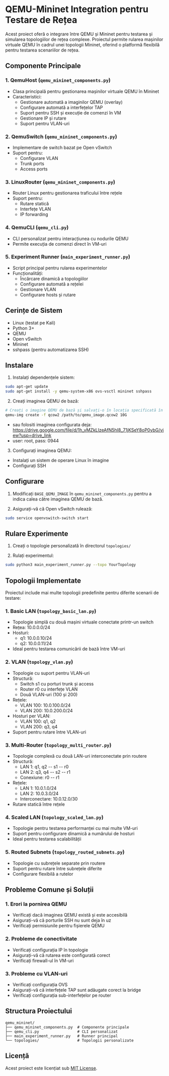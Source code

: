 # QEMU-Mininet Integration pentru Testare de Rețea

Acest proiect oferă o integrare între QEMU și Mininet pentru testarea și simularea topologiilor de rețea complexe. Proiectul permite rularea mașinilor virtuale QEMU în cadrul unei topologii Mininet, oferind o platformă flexibilă pentru testarea scenariilor de rețea.

## Componente Principale

### 1. QemuHost (`qemu_mininet_components.py`)
- Clasa principală pentru gestionarea mașinilor virtuale QEMU în Mininet
- Caracteristici:
  - Gestionare automată a imaginilor QEMU (overlay)
  - Configurare automată a interfețelor TAP
  - Suport pentru SSH și execuție de comenzi în VM
  - Gestionare IP și rutare
  - Suport pentru VLAN-uri

### 2. QemuSwitch (`qemu_mininet_components.py`)
- Implementare de switch bazat pe Open vSwitch
- Suport pentru:
  - Configurare VLAN
  - Trunk ports
  - Access ports

### 3. LinuxRouter (`qemu_mininet_components.py`)
- Router Linux pentru gestionarea traficului între rețele
- Suport pentru:
  - Rutare statică
  - Interfețe VLAN
  - IP forwarding

### 4. QemuCLI (`qemu_cli.py`)
- CLI personalizat pentru interacțiunea cu nodurile QEMU
- Permite execuția de comenzi direct în VM-uri

### 5. Experiment Runner (`main_experiment_runner.py`)
- Script principal pentru rularea experimentelor
- Funcționalități:
  - Încărcare dinamică a topologiilor
  - Configurare automată a rețelei
  - Gestionare VLAN
  - Configurare hosts și rutare

## Cerințe de Sistem

- Linux (testat pe Kali)
- Python 3+
- QEMU
- Open vSwitch
- Mininet
- sshpass (pentru automatizarea SSH)

## Instalare

1. Instalați dependențele sistem:
```bash
sudo apt-get update
sudo apt-get install -y qemu-system-x86 ovs-vsctl mininet sshpass
```

2. Creați imaginea QEMU de bază:
```bash
# Creați o imagine QEMU de bază și salvați-o în locația specificată în BASE_QEMU_IMAGE
qemu-img create -f qcow2 /path/to/qemu_image.qcow2 10G
```
- sau folositi imaginea configurata deja: https://drive.google.com/file/d/1h_vMZkLlzeAfN5hI8_71jKSeY8oP0ybG/view?usp=drive_link
- user: root, pass: 0944

3. Configurați imaginea QEMU:
- Instalați un sistem de operare Linux în imagine
- Configurați SSH

## Configurare

1. Modificați `BASE_QEMU_IMAGE` în `qemu_mininet_components.py` pentru a indica calea către imaginea QEMU de bază.

2. Asigurați-vă că Open vSwitch rulează:
```bash
sudo service openvswitch-switch start
```

## Rulare Experimente

1. Creați o topologie personalizată în directorul `topologies/`

2. Rulați experimentul:
```bash
sudo python3 main_experiment_runner.py --topo YourTopology
```

## Topologii Implementate

Proiectul include mai multe topologii predefinite pentru diferite scenarii de testare:

### 1. Basic LAN (`topology_basic_lan.py`)
- Topologie simplă cu două mașini virtuale conectate printr-un switch
- Rețea: 10.0.0.0/24
- Hosturi:
  - q1: 10.0.0.10/24
  - q2: 10.0.0.11/24
- Ideal pentru testarea comunicării de bază între VM-uri

### 2. VLAN (`topology_vlan.py`)
- Topologie cu suport pentru VLAN-uri
- Structură:
  - Switch s1 cu porturi trunk și access
  - Router r0 cu interfețe VLAN
  - Două VLAN-uri (100 și 200)
- Rețele:
  - VLAN 100: 10.0.100.0/24
  - VLAN 200: 10.0.200.0/24
- Hosturi per VLAN:
  - VLAN 100: q1, q2
  - VLAN 200: q3, q4
- Suport pentru rutare între VLAN-uri

### 3. Multi-Router (`topology_multi_router.py`)
- Topologie complexă cu două LAN-uri interconectate prin routere
- Structură:
  - LAN 1: q1, q2 -- s1 -- r0
  - LAN 2: q3, q4 -- s2 -- r1
  - Conexiune: r0 -- r1
- Rețele:
  - LAN 1: 10.0.1.0/24
  - LAN 2: 10.0.3.0/24
  - Interconectare: 10.0.12.0/30
- Rutare statică între rețele

### 4. Scaled LAN (`topology_scaled_lan.py`)
- Topologie pentru testarea performanței cu mai multe VM-uri
- Suport pentru configurare dinamică a numărului de hosturi
- Ideal pentru testarea scalabilității

### 5. Routed Subnets (`topology_routed_subnets.py`)
- Topologie cu subrețele separate prin routere
- Suport pentru rutare între subrețele diferite
- Configurare flexibilă a rutelor

## Probleme Comune și Soluții

### 1. Erori la pornirea QEMU
- Verificați dacă imaginea QEMU există și este accesibilă
- Asigurați-vă că porturile SSH nu sunt deja în uz
- Verificați permisiunile pentru fișierele QEMU

### 2. Probleme de conectivitate
- Verificați configurația IP în topologie
- Asigurați-vă că rutarea este configurată corect
- Verificați firewall-ul în VM-uri

### 3. Probleme cu VLAN-uri
- Verificați configurația OVS
- Asigurați-vă că interfețele TAP sunt adăugate corect la bridge
- Verificați configurația sub-interfețelor pe router

## Structura Proiectului

```
qemu_mininet/
├── qemu_mininet_components.py  # Componente principale
├── qemu_cli.py                 # CLI personalizat
├── main_experiment_runner.py   # Runner principal
└── topologies/                 # Topologii personalizate
```

## Licență

Acest proiect este licențiat sub [MIT License](LICENSE).

